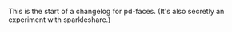 This is the start of a changelog for pd-faces. (It's also secretly an experiment with sparkleshare.)